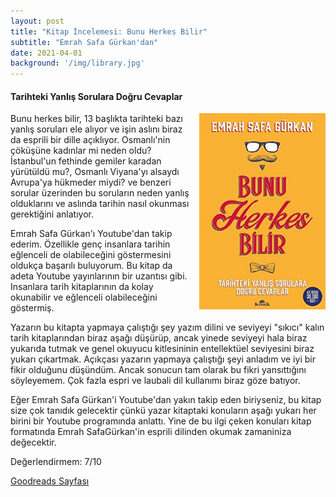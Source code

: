 ```yaml
---
layout: post
title: "Kitap İncelemesi: Bunu Herkes Bilir"
subtitle: "Emrah Safa Gürkan'dan"
date: 2021-04-01
background: '/img/library.jpg'
---
```

#### Tarihteki Yanlış Sorulara Doğru Cevaplar

<img style="float: right; width: 40%; padding: 0px 0px 10px 10px" src="/img/book-cover-bunu-herkes-bilir.jpg">

Bunu herkes bilir, 13 başlıkta tarihteki bazı yanlış soruları ele alıyor ve işin aslını biraz da esprili bir dille açıklıyor. Osmanlı'nin çöküşüne kadınlar mi neden oldu? İstanbul'un fethinde gemiler karadan yürütüldü mu?, Osmanlı Viyana'yı alsaydı Avrupa'ya hükmeder miydi? ve benzeri sorular üzerinden bu soruların neden yanlış olduklarını ve aslında tarihin nasıl okunması gerektiğini anlatıyor.
 
Emrah Safa Gürkan'ı Youtube'dan takip ederim. Özellikle genç insanlara tarihin eğlenceli de olabileceğini göstermesini oldukça başarılı buluyorum. Bu kitap da adeta Youtube yayınlarının bir uzantısı gibi. Insanlara tarih kitaplarının da kolay okunabilir ve eğlenceli olabileceğini göstermiş.

Yazarın bu kitapta yapmaya çalıştığı şey yazım dilini ve seviyeyi "sıkıcı" kalın tarih kitaplarından biraz aşağı düşürüp, ancak yinede seviyeyi hala biraz yukarıda tutmak ve genel okuyucu kitlesininin entellektüel seviyesini biraz yukarı çıkartmak. Açıkçası yazarın yapmaya çalıştığı şeyi anladım ve iyi bir fikir olduğunu düşündüm. Ancak sonucun tam olarak bu fikri yansıttığını söyleyemem. Çok fazla espri ve laubali dil kullanımı biraz göze batıyor.

Eğer Emrah Safa Gürkan'i Youtube'dan yakın takip eden biriyseniz, bu kitap size çok tanıdık gelecektir çünkü yazar kitaptaki konuların aşağı yukarı her birini bir Youtube programında anlattı. Yine de bu ilgi çeken konuları kitap formatında Emrah SafaGürkan'in esprili dilinden okumak zamaniniza değecektir.


Değerlendirmem: 7/10

[Goodreads Sayfası](https://www.goodreads.com/book/show/50692738-bunu-herkes-bilir)